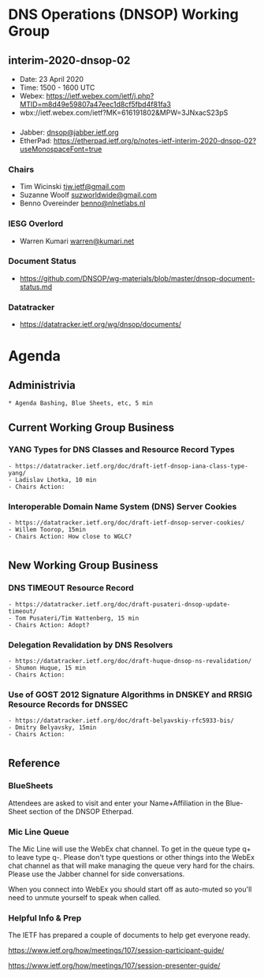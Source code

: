 # DNS Operations (DNSOP) Working Group
## interim-2020-dnsop-02

* Date: 23 April 2020
* Time: 1500 - 1600 UTC
* Webex: https://ietf.webex.com/ietf/j.php?MTID=m8d49e59807a47eec1d8cf5fbd4f81fa3
* wbx://ietf.webex.com/ietf?MK=616191802&MPW=3JNxacS23pS

###
* Jabber:  dnsop@jabber.ietf.org
* EtherPad: https://etherpad.ietf.org/p/notes-ietf-interim-2020-dnsop-02?useMonospaceFont=true

### Chairs
* Tim Wicinski tjw.ietf@gmail.com
* Suzanne Woolf suzworldwide@gmail.com
* Benno Overeinder benno@nlnetlabs.nl

### IESG Overlord
* Warren Kumari warren@kumari.net

### Document Status
* https://github.com/DNSOP/wg-materials/blob/master/dnsop-document-status.md

### Datatracker
* https://datatracker.ietf.org/wg/dnsop/documents/

# Agenda

## Administrivia
    * Agenda Bashing, Blue Sheets, etc, 5 min

## Current Working Group Business

### YANG Types for DNS Classes and Resource Record Types
    - https://datatracker.ietf.org/doc/draft-ietf-dnsop-iana-class-type-yang/
    - Ladislav Lhotka, 10 min
    - Chairs Action:

### Interoperable Domain Name System (DNS) Server Cookies
    - https://datatracker.ietf.org/doc/draft-ietf-dnsop-server-cookies/
    - Willem Toorop, 15min
    - Chairs Action: How close to WGLC?


#
## New Working Group Business

### DNS TIMEOUT Resource Record
    - https://datatracker.ietf.org/doc/draft-pusateri-dnsop-update-timeout/
    - Tom Pusateri/Tim Wattenberg, 15 min
    - Chairs Action: Adopt?

### Delegation Revalidation by DNS Resolvers
    - https://datatracker.ietf.org/doc/draft-huque-dnsop-ns-revalidation/
    - Shumon Huque, 15 min
    - Chairs Action: 

### Use of GOST 2012 Signature Algorithms in DNSKEY and RRSIG Resource Records for DNSSEC
    - https://datatracker.ietf.org/doc/draft-belyavskiy-rfc5933-bis/
    - Dmitry Belyavsky, 15min
    - Chairs Action:

#
## Reference

### BlueSheets

Attendees are asked to visit and enter your Name+Affiliation in the Blue-Sheet section of the DNSOP Etherpad.

### Mic Line Queue

The Mic Line will use the WebEx chat channel.  To get in the queue type q+ to leave type q-.
Please don't type questions or other things into the WebEx chat channel as that will make
managing the queue very hard for the chairs.  Please use the Jabber channel for side conversations.

When you connect into WebEx you should start off as auto-muted so you'll
need to unmute yourself to speak when called.

### Helpful Info & Prep

The IETF has prepared a couple of documents to help get everyone ready.

  https://www.ietf.org/how/meetings/107/session-participant-guide/

  https://www.ietf.org/how/meetings/107/session-presenter-guide/
